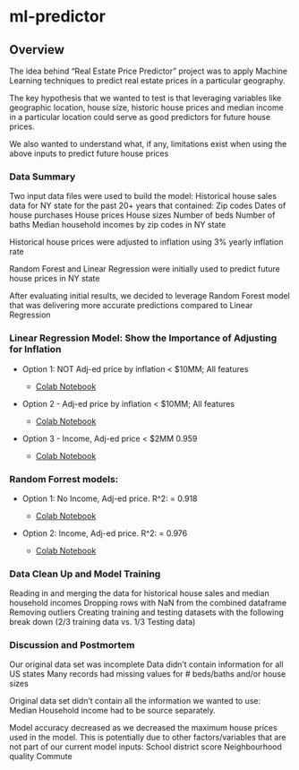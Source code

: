 # ml-predictor

## Overview 
The idea behind “Real Estate Price Predictor” project was to apply Machine Learning techniques to predict real estate prices in a particular geography.

The key hypothesis that we wanted to test is that leveraging variables like geographic location, house size, historic house prices and median income in a particular location could serve as good predictors for future house prices.

We also wanted to understand what, if any, limitations exist when using the above inputs to predict future house prices


### Data Summary  
Two input data files were used to build the model:
   Historical house sales data for NY state for the past 20+ years that contained:
      Zip codes
      Dates of house purchases
      House prices
      House sizes
      Number of beds 
      Number of baths
   Median household incomes by zip codes in NY state
   
Historical house prices were adjusted to inflation using 3% yearly inflation rate

Random Forest and Linear Regression were initially used to predict future house prices in NY state

After evaluating initial results, we decided to leverage Random Forest model that was delivering more accurate predictions compared to Linear Regression





### Linear Regression Model: Show the Importance of Adjusting for Inflation
- Option 1: NOT Adj-ed price by inflation < $10MM; All features 
    - [Colab Notebook](https://drive.google.com/file/d/1WQcjcwG7j3dCn1n6rJHKZh-j1DYZJ7zL/view?usp=sharing)

- Option 2 - Adj-ed price by inflation < $10MM; All features 
    - [Colab Notebook](https://drive.google.com/file/d/17bpFn2w5ZPTfsFggHYK-2BRtuFylCtCW/view?usp=sharing)
 
- Option 3 - Income, Adj-ed price < $2MM 0.959 
    - [Colab Notebook](https://drive.google.com/file/d/1ntigbYutpz98qIb6KCoG0gpw17y-YJcn/view?usp=sharing)




### Random Forrest models:
- Option 1: No Income, Adj-ed price. R^2: = 0.918
    - [Colab Notebook](https://drive.google.com/file/d/1lm6FSZkOjQHrh370gFHIOv4Cb1ttPVtX/view?usp=sharing)

- Option 2: Income, Adj-ed price. R^2: = 0.976
    - [Colab Notebook](https://drive.google.com/file/d/1VW0u7EV1SOhQ3hfOtzSRNjJALdIyeVSz/view?usp=sharing)
 
### Data Clean Up and Model Training
Reading in and merging the data for historical house sales and median household incomes
Dropping rows with NaN from the combined dataframe
Removing outliers
Creating training and testing datasets with the following break down (2/3 training data vs. 1/3 Testing data)

### Discussion and Postmortem

Our original data set was incomplete 
  Data didn’t contain information for all US states
  Many records had missing values for # beds/baths and/or house sizes 

Original data set didn’t contain all the information we wanted to use:  
  Median Household income had to be source separately. 

Model accuracy decreased as we decreased the maximum house prices used in the model. This is potentially due to other factors/variables that are not part of our current model inputs:
  School district score
  Neighbourhood quality
  Commute









